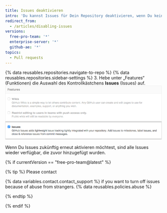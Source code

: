```yaml
---
title: Issues deaktivieren
intro: 'Du kannst Issues für Dein Repository deaktivieren, wenn Du keine Beiträge oder Fehlerberichte akzeptierst.'
redirect_from:
  - /articles/disabling-issues
versions:
  free-pro-team: '*'
  enterprise-server: '*'
  github-ae: '*'
topics:
  - Pull requests
---
```


{% data reusables.repositories.navigate-to-repo %}
{% data reusables.repositories.sidebar-settings %}
3. Hebe unter „Features“ (Funktionen) die Auswahl des Kontrollkästchens **Issues** (Issues) auf. ![Kontrollkästchen „Remove Issues" (Entfernen von Issues)](/assets/images/help/issues/issues_settings_remove_from_repo.png)

Wenn Du Issues zukünftig erneut aktivieren möchtest, sind alle Issues wieder verfügbar, die zuvor hinzugefügt wurden.

{% if currentVersion == "free-pro-team@latest" %}

{% tip %}
Please contact

{% data variables.contact.contact_support %} if you want to turn off issues because of abuse from strangers.
{% data reusables.policies.abuse %}

{% endtip %}

{% endif %}
